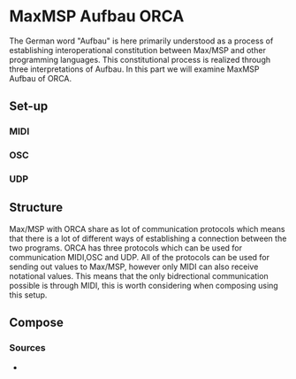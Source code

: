 # MaxMSP Aufbau ORCA
The German word "Aufbau" is here primarily understood as a process of establishing interoperational constitution between Max/MSP and other programming languages. This constitutional process is realized through three interpretations of Aufbau. In this part we will examine MaxMSP Aufbau of ORCA.

## Set-up

### MIDI

### OSC

### UDP

## Structure

Max/MSP with ORCA share as lot of communication protocols which means that there is a lot of different ways of establishing a connection between the two programs. ORCA has three protocols which can be used for communication  MIDI,OSC and UDP. All of the protocols can be used for sending out values to Max/MSP, however only MIDI can also receive notational values. This means that the only bidrectional communication possible is through MIDI, this is worth considering when composing using this setup.

## Compose

### Sources

- 